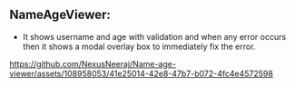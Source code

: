## NameAgeViewer:

- It shows username and age with validation and when any error occurs then it shows a modal overlay box to immediately fix the error.




https://github.com/NexusNeeraj/Name-age-viewer/assets/108958053/41e25014-42e8-47b7-b072-4fc4e4572598

